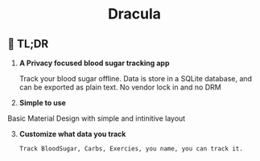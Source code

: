 <h1 align="center">
 Dracula 
</h1>

## 🚀 TL;DR

1.  **A Privacy focused blood sugar tracking app**
    
    Track your blood sugar offline. Data is store in a SQLite database, 
    and can be exported as plain text. No vendor lock in and no DRM
    
2.  **Simple to use**

   Basic Material Design with simple and intinitive layout 

3.  **Customize what data you track**
        
        Track BloodSugar, Carbs, Exercies, you name, you can track it.
